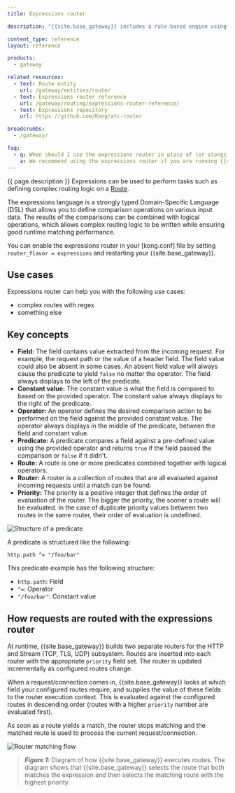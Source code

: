 ```yaml
---
title: Expressions router

description: "{{site.base_gateway}} includes a rule-based engine using a domain-specific expressions language."

content_type: reference
layout: reference

products:
  - gateway

related_resources:
  - text: Route entity
    url: /gateway/entities/route/
  - text: Expressions router reference
    url: /gateway/routing/expressions-router-reference/
  - text: Expressions repository
    url: https://github.com/Kong/atc-router

breadcrumbs:
  - /gateway/

faq:
  - q: When should I use the expressions router in place of (or alongside) the traditional compat router?
    a: We recommend using the expressions router if you are running {{site.base_gateway}} 3.0.x or later. 
---
```


<!--outlines:
Expressions router:
- what is it?
- why should I use this? When should I use this in place of (or alongside) the traditional compat router?
- how do i format it/understand it?
- how are expression router routes routed?
- where do I go to configure it? how do I go about doing that?
-->

{{ page.description }} Expressions can be used to perform tasks such as defining
complex routing logic on a [Route](/gateway/entities/route/).

The expressions language is a strongly typed Domain-Specific Language (DSL)
that allows you to define comparison operations on various input data.
The results of the comparisons can be combined with logical operations, which allows complex routing logic to be written while ensuring good runtime matching performance.

You can enable the expressions router in your [kong.conf]<!--TODO: link to kong.conf--> file by setting `router_flavor = expressions` and restarting your {{site.base_gateway}}.

## Use cases

Expressions router can help you with the following use cases:
  * complex routes with regex
  * something else

## Key concepts

<!--Need some lead in info here that states that this is explaining how things are formatted.-->

* **Field:** The field contains value extracted from the incoming request. For example,
  the request path or the value of a header field. The field value could also be absent
  in some cases. An absent field value will always cause the predicate to yield `false`
  no matter the operator. The field always displays to the left of the predicate.
* **Constant value:** The constant value is what the field is compared to based on the
  provided operator. The constant value always displays to the right of the predicate.
* **Operator:** An operator defines the desired comparison action to be performed on the field
  against the provided constant value. The operator always displays in the middle of the predicate,
  between the field and constant value.
* **Predicate:** A predicate compares a field against a pre-defined value using the provided operator and
  returns `true` if the field passed the comparison or `false` if it didn't.
* **Route:** A route is one or more predicates combined together with logical operators.
* **Router:** A router is a collection of routes that are all evaluated against incoming
  requests until a match can be found.
* **Priority:** The priority is a positive integer that defines the order of evaluation of the router.
  The bigger the priority, the sooner a route will be evaluated. In the case of duplicate
  priority values between two routes in the same router, their order of evaluation is undefined.

![Structure of a predicate](https://docs.konghq.com/assets/images/products/gateway/reference/expressions-language/predicate.png)

A predicate is structured like the following: 

```
http.path ^= "/foo/bar"
```

This predicate example has the following structure:
* `http.path`: Field
* `^=`: Operator
* `"/foo/bar"`: Constant value

## How requests are routed with the expressions router

At runtime, {{site.base_gateway}} builds two separate routers for the HTTP and Stream (TCP, TLS, UDP) subsystem.
Routes are inserted into each router with the appropriate `priority` field set. The router is
updated incrementally as configured routes change.

When a request/connection comes in, {{site.base_gateway}} looks at which field your configured routes require,
and supplies the value of these fields to the router execution context. This is evaluated against
the configured routes in descending order (routes with a higher `priority` number are evaluated first).

As soon as a route yields a match, the router stops matching and the matched route is used to process the current request/connection.

![Router matching flow](https://docs.konghq.com/assets/images/products/gateway/reference/expressions-language/router-matching-flow.png)

> _**Figure 1:**_ Diagram of how {{site.base_gateway}} executes routes. The diagram shows that {{site.base_gateway}} selects the route that both matches the expression and then selects the matching route with the highest priority.

<!--performance optimizations? https://docs.konghq.com/gateway/latest/reference/expressions-language/performance/>